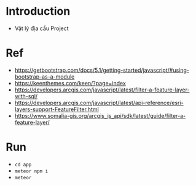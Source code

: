 # Introduction
- Vật lý địa cầu Project

# Ref
- https://getbootstrap.com/docs/5.1/getting-started/javascript/#using-bootstrap-as-a-module
- https://keenthemes.com/keen/?page=index
- https://developers.arcgis.com/javascript/latest/filter-a-feature-layer-with-sql/
- https://developers.arcgis.com/javascript/latest/api-reference/esri-layers-support-FeatureFilter.html
- https://www.somalia-gis.org/arcgis_js_api/sdk/latest/guide/filter-a-feature-layer/

# Run
- `cd app`
- `meteor npm i`
- `meteor`
